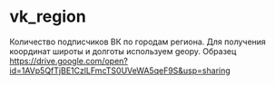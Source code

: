 # vk_region
Количество подписчиков ВК по городам региона.
Для получения координат широты и долготы используем geopy. Образец https://drive.google.com/open?id=1AVp5QfTjBE1CzlLFmcTS0UVeWA5qeF9S&usp=sharing
